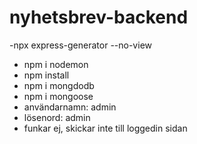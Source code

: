 # nyhetsbrev-backend

-npx express-generator --no-view
- npm i nodemon
- npm install
- npm i mongdodb
- npm i mongoose
- användarnamn: admin
- lösenord: admin
- funkar ej, skickar inte till loggedin sidan
